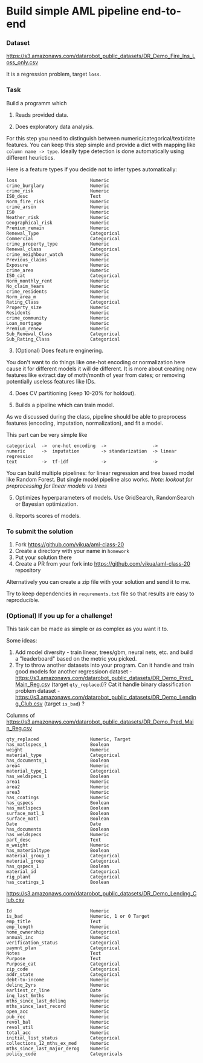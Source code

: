 # Build simple AML pipeline end-to-end

### Dataset
https://s3.amazonaws.com/datarobot_public_datasets/DR_Demo_Fire_Ins_Loss_only.csv

It is a regression problem, target `loss`.

### Task

Build a programm which

1. Reads provided data.

2. Does exploratory data analysis.

For this step you need to distinguish between numeric/categorical/text/date features.
You can keep this step simple and provide a dict with mapping like `column name -> type`.
Ideally type detection is done automatically using different heurictics.

Here is a feature types if you decide not to infer types automatically:
```
loss                           Numeric
crime_burglary                 Numeric
crime_risk                     Numeric
ISO_desc                       Text
Norm_fire_risk                 Numeric
crime_arson                    Numeric
ISO                            Numeric
Weather_risk                   Numeric
Geographical_risk              Numeric
Premium_remain                 Numeric
Renewal_Type                   Categorical
Commercial                     Categorical
crime_property_type            Numeric
Renewal_class                  Categorical
crime_neighbour_watch          Numeric
Previous_claims                Numeric
Exposure                       Numeric
crime_area                     Numeric
ISO_cat                        Categorical
Norm_monthly_rent              Numeric
No_claim_Years                 Numeric
crime_residents                Numeric
Norm_area_m                    Numeric
Rating_Class                   Categorical
Property_size                  Numeric
Residents                      Numeric
crime_community                Numeric
Loan_mortgage                  Numeric
Premium_renew                  Numeric
Sub_Renewal_Class              Categorical
Sub_Rating_Class               Categorical
```

3. (Optional) Does feature enginering.

You don't want to do things like one-hot encoding or normalization here cause it for different models it will de different.
It is more about creating new features like extract day of moth/month of year from dates;
or removing potentially useless features like IDs.

4. Does CV partitioning (keep 10-20% for holdout).

5. Builds a pipeline which can train model.

As we discussed during the class, pipeline should be able to preprocess features (encoding, imputation, normalization),
and fit a model.

This part can be very simple like
```
categorical  ->  one-hot encoding  ->                 ->
numeric      ->  imputation        -> standarization  -> linear regression
text         ->  tf-idf            ->                 ->
```

You can build multiple pipelines: for linear regression and tree based model like Random Forest.
But single model pipeline also works.
*Note: lookout for preprocessing for linear models vs trees*

5. Optimizes hyperparameters of models.
Use GridSearch, RandomSearch or Bayesian optimization.

6. Reports scores of models.

### To submit the solution
1. Fork https://github.com/vikua/aml-class-20
2. Create a directory with your name in `homework`
4. Put your solution there
5. Create a PR from your fork into https://github.com/vikua/aml-class-20 repository

Alternatively you can create a zip file with your solution and send it to me.

Try to keep dependencies in `requrements.txt` file so that results are easy to reproducible.

### (Optional) If you up for a challenge!
This task can be made as simple or as complex as you want it to.

Some ideas:
1. Add model diversity - train linear, trees/gbm, neural nets, etc. and build a "leaderboard" based on the metric you picked.
2. Try to throw another datasets into your program.
Can it handle and train good models for another regressioon dataset - https://s3.amazonaws.com/datarobot_public_datasets/DR_Demo_Pred_Main_Reg.csv (target `qty_replaced`)?
Cat it handle binary classification problem dataset - https://s3.amazonaws.com/datarobot_public_datasets/DR_Demo_Lending_Club.csv (target `is_bad`) ?


Columns of https://s3.amazonaws.com/datarobot_public_datasets/DR_Demo_Pred_Main_Reg.csv
```
qty_replaced                   Numeric, Target
has_matlspecs_1                Boolean
weight                         Numeric
material_type                  Categorical
has_documents_1                Boolean
area4                          Numeric
material_type_1                Categorical
has_weldspecs_1                Boolean
area1                          Numeric
area2                          Numeric
area3                          Numeric
has_coatings                   Numeric
has_qspecs                     Boolean
has_matlspecs                  Boolean
surface_matl_1                 Boolean
surface_matl                   Boolean
Date                           Date
has_documents                  Boolean
has_weldspecs                  Numeric
part_desc                      Text
m_weight                       Numeric
has_materialtype               Boolean
material_group_1               Categorical
material_group                 Categorical
has_qspecs_1                   Boolean
material_id                    Categorical
rig_plant                      Categorical
has_coatings_1                 Boolean
```

https://s3.amazonaws.com/datarobot_public_datasets/DR_Demo_Lending_Club.csv
```
Id                             Numeric
is_bad                         Numeric, 1 or 0 Target
emp_title                      Text
emp_length                     Numeric
home_ownership                 Categorical
annual_inc                     Numeric
verification_status            Categorical
paymnt_plan                    Categorical
Notes                          Text
Purpose                        Text
Purpose_cat                    Categorical
zip_code                       Categorical
addr_state                     Categorical
debt-to-income                 Numeric
delinq_2yrs                    Numeric
earliest_cr_line               Date
inq_last_6mths                 Numeric
mths_since_last_delinq         Numeric
mths_since_last_record         Numeric
open_acc                       Numeric
pub_rec                        Numeric
revol_bal                      Numeric
revol_util                     Numeric
total_acc                      Numeric
initial_list_status            Categorical
collections_12_mths_ex_med     Numeric
mths_since_last_major_derog    Numeric
policy_code                    Categoricals
```